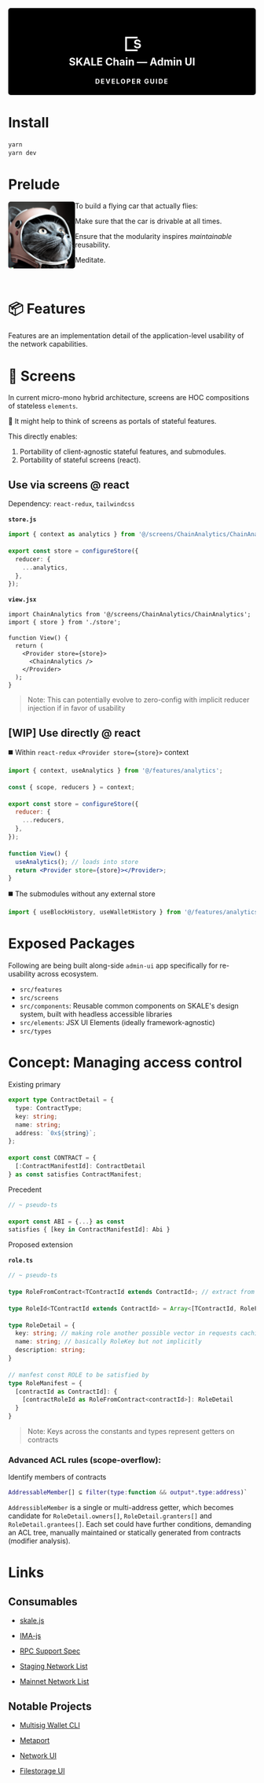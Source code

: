 <div align="center" style="background: black; color: white; padding: 20px 0; border-radius: 5px;">
<h2 style="color: white;">
<img valign="middle" src="public/logo.png" alt="skale" width="48" /><br>
SKALE Chain — Admin UI
</h2>
<span style="font-size: small; padding: 2px 10px; letter-spacing: 2px; color: white; border-radius: 3px; font-weight: 700">DEVELOPER GUIDE</span>
</div>

# Install

```bash
yarn
yarn dev
```

# Prelude

<img src="./public/mascot.png" style="border-radius: 5px; display: block" align="left" width="136" height="136">

To build a flying car that actually flies:

- Make sure that the car is drivable at all times.

- Ensure that the modularity inspires _maintainable_ reusability.

- Meditate.

<br clear="both">

# :package: Features

Features are an implementation detail of the application-level usability of the network capabilities.

# :crystal_ball: Screens

In current micro-mono hybrid architecture, screens are HOC compositions of stateless `elements`.

:crystal_ball: It might help to think of screens as portals of stateful features.

This directly enables:

1. Portability of client-agnostic stateful features, and submodules.
2. Portability of stateful screens (react).

## Use via screens @ react

Dependency: `react-redux`, `tailwindcss`

**`store.js`**

```ts
import { context as analytics } from '@/screens/ChainAnalytics/ChainAnalytics';

export const store = configureStore({
  reducer: {
    ...analytics,
  },
});
```

**`view.jsx`**

```tsx
import ChainAnalytics from '@/screens/ChainAnalytics/ChainAnalytics';
import { store } from './store';

function View() {
  return (
    <Provider store={store}>
      <ChainAnalytics />
    </Provider>
  );
}
```

> Note: This can potentially evolve to zero-config with implicit reducer injection if in favor of usability

## [WIP] Use directly @ react

◼️ Within `react-redux` `<Provider store={store}>` context

```jsx
import { context, useAnalytics } from '@/features/analytics';

const { scope, reducers } = context;

export const store = configureStore({
  reducer: {
    ...reducers,
  },
});

function View() {
  useAnalytics(); // loads into store
  return <Provider store={store}></Provider>;
}
```

◼️ The submodules without any external store

```jsx
import { useBlockHistory, useWalletHistory } from '@/features/analytics';
```

# Exposed Packages

Following are being built along-side `admin-ui` app specifically for re-usability across ecosystem.

- `src/features`
- `src/screens`
- `src/components`: Reusable common components on SKALE's design system, built with headless accessible libraries
- `src/elements`: JSX UI Elements (ideally framework-agnostic)
- `src/types`

# Concept: Managing access control

Existing primary

```ts
export type ContractDetail = {
  type: ContractType;
  key: string;
  name: string;
  address: `0x${string}`;
};

export const CONTRACT = {
  [:ContractManifestId]: ContractDetail
} as const satisfies ContractManifest;
```

Precedent

```ts
// ~ pseudo-ts

export const ABI = {...} as const
satisfies { [key in ContractManifestId]: Abi }
```

Proposed extension

**`role.ts`**

```ts
// ~ pseudo-ts

type RoleFromContract<TContractId extends ContractId>; // extract from ts ABI (const)

type RoleId<TContractId extends ContractId> = Array<[TContractId, RoleFromContract<TContractId>]>

type RoleDetail = {
  key: string; // making role another possible vector in requests caching layer
  name: string; // basically RoleKey but not implicitly
  description: string;
}

// manfest const ROLE to be satisfied by
type RoleManifest = {
  [contractId as ContractId]: {
    [contractRoleId as RoleFromContract<contractId>]: RoleDetail
  }
}
```

> Note: Keys across the constants and types represent getters on contracts

### Advanced ACL rules (scope-overflow):

Identify members of contracts

```matlab
AddressableMember[] ⊆ filter(type:function && output*.type:address)`
```

`AddressibleMember` is a single or multi-address getter, which becomes candidate for `RoleDetail.owners[]`, `RoleDetail.granters[]` and `RoleDetail.grantees[]`. Each set could have further conditions, demanding an ACL tree, manually maintained or statically generated from contracts (modifier analysis).

# Links

## Consumables

- [skale.js](https://github.com/Dirt-Road-Development/skale.js)

- [IMA-js](https://github.com/skalenetwork/ima-js)

- [RPC Support Spec](https://github.com/skalenetwork/skaled/blob/docs-v3.14.x/docs/modules/ROOT/pages/json-rpc-interface.adoc)

- [Staging Network List](http://staging-v3.skalenodes.com/#/)

- [Mainnet Network List](http://mainnet.skalenodes.com/#/)

## Notable Projects

- [Multisig Wallet CLI](https://github.com/skalenetwork/multisigwallet-cli)

- [Metaport](https://github.com/skalenetwork/metaport)

- [Network UI](https://github.com/skalenetwork/network-ui)

- [Filestorage UI](https://github.com/skalenetwork/filestorage-ui)
